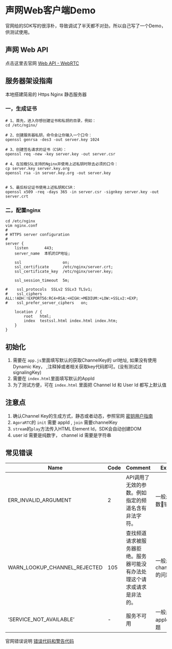 # 声网Web客户端Demo

官网给的SDK写的很淳朴，导致调试了半天都不对劲，所以自己写了一个Demo，供测试使用。

## 声网 Web API 

点击这里去官网 [Web API - WebRTC ](https://docs.agora.io/cn/user_guide/API/webrtc_interop_api.html) 

## 服务器架设指南

本地搭建简易的 Https Nginx 静态服务器

### 一，生成证书
```
# 1、首先，进入你想创建证书和私钥的目录，例如：
cd /etc/nginx/

# 2、创建服务器私钥，命令会让你输入一个口令：
openssl genrsa -des3 -out server.key 1024

# 3、创建签名请求的证书（CSR）：
openssl req -new -key server.key -out server.csr

# 4、在加载SSL支持的Nginx并使用上述私钥时除去必须的口令：
cp server.key server.key.org
openssl rsa -in server.key.org -out server.key


# 5、最后标记证书使用上述私钥和CSR：
openssl x509 -req -days 365 -in server.csr -signkey server.key -out server.crt
```

### 二，配置nginx

```
cd /etc/nginx
vim nginx.conf
#
# HTTPS server configuration
#
server {
    listen       443;
    server_name  本机的IP地址;

    ssl                  on;
    ssl_certificate      /etc/nginx/server.crt;
    ssl_certificate_key  /etc/nginx/server.key;

    ssl_session_timeout  5m;

#    ssl_protocols  SSLv2 SSLv3 TLSv1;
#    ssl_ciphers  ALL:!ADH:!EXPORT56:RC4+RSA:+HIGH:+MEDIUM:+LOW:+SSLv2:+EXP;
#    ssl_prefer_server_ciphers   on;

    location / {
        root   html;
        index  testssl.html index.html index.htm;
    }
}

```

## 初始化

1. 需要在 `app.js`里面填写默认的获取ChannelKey的 url地址, 如果没有使用 Dynamic Key， ,注释掉或者相关获取key代码即可。(没有测试过 signalingKey)
1. 需要在 `index.html`里面填写默认的AppId
1. 为了测试方便，可在 `index.html` 里面把 Channel Id 和 User Id 都写上默认值

## 注意点

1. 确认Channel Key的生成方式，静态或者动态，参照官网 [密钥用户指南](https://docs.agora.io/cn/user_guide/Component_and_Others/Dynamic_Key_User_Guide.html)
2. `AgoraRTC`的 `init` 需要 appId ,  `join` 需要channelKey
3. `stream`的`play`方法传入HTML Element Id，SDK会自动创建DOM
4. user id 需要是纯数字， channel id 需要是字符串

## 常见错误
| Name        | Code           | Comment  | Explain |
| -- |--| -- | -- |
| ERR_INVALID_ARGUMENT | 2 | API调用了无效的参数。例如指定的频道名含有非法字符。 | 一般是参数错误 |
|WARN_LOOKUP_CHANNEL_REJECTED |105| 查找频道请求被服务器拒绝。服务器可能没有办法处理这个请求或请求是非法的。|一般是channelKey的问题 |
|‘SERVICE_NOT_AVAILABLE’| - | 服务不可用 | 一般是appId的问题 |

官网错误说明 [错误代码和警告代码](https://docs.agora.io/cn/user_guide/troubleshooting/error.html)


